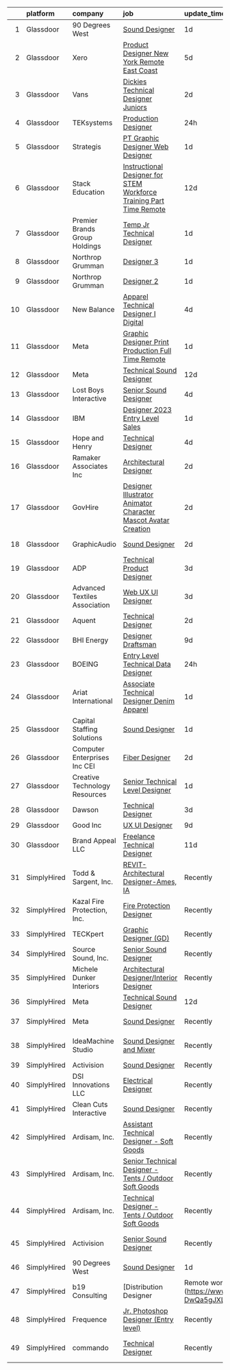 

|    | platform    | company                         | job                                                                                                                                                                                                                                                                                                                                                                                                                                                                                                                                                                                                                                                                                                                                                                                                                                                                                                                                                                                                                                                                                                                                                                                                                                                                                                                                                                                                                                                                                                                                   | update_time   | location                   |
|---:|:------------|:--------------------------------|:--------------------------------------------------------------------------------------------------------------------------------------------------------------------------------------------------------------------------------------------------------------------------------------------------------------------------------------------------------------------------------------------------------------------------------------------------------------------------------------------------------------------------------------------------------------------------------------------------------------------------------------------------------------------------------------------------------------------------------------------------------------------------------------------------------------------------------------------------------------------------------------------------------------------------------------------------------------------------------------------------------------------------------------------------------------------------------------------------------------------------------------------------------------------------------------------------------------------------------------------------------------------------------------------------------------------------------------------------------------------------------------------------------------------------------------------------------------------------------------------------------------------------------------|:--------------|:---------------------------|
|  1 | Glassdoor   | 90 Degrees West                 | [Sound Designer](https://www.glassdoor.com/partner/jobListing.htm?pos=101&ao=1110586&s=58&guid=000001832b562c2f99be671707d7284b&src=GD_JOB_AD&t=SR&vt=w&ea=1&cs=1_14699320&cb=1662879411633&jobListingId=1008129217065&cpc=DE56C24FF6DEC286&jrtk=3-0-1gcllcb2ojiiv801-1gcllcb3823e0000-ab4b984b42557acb--6NYlbfkN0DdLn5tXN_RiyJSiFodarGZFJKa8s6F6AK0THPBWp05MWFlkDe5FfH80RFthirOBdvnGxIGgD2OZpTAG7KAbVEBNezLEazsar8xjlqWzN9jJGLSv9lbunwqwfJ8_STZmDELIwLfBYLjdEWYtzi-gwNrhIz-Gtuz_AFQaq4bMUqsItB6iQm1_ip4KxKzXZRfX66n-3bj2GqeJF4ftSoqcLZz7Ez7EWC-YoNUteNN8oXAUmcLFqqcQaCHcbaa43S4NUPZhfIVp8kqJdalCxPJ1RP6Tkprodycfs0W7nm4nHADYARzjgg9gO5bueOtdSdncjDntNVgDohHlsjbn9h9poVSswXoFkswbZxkKFVJVxPJEvTFInMok__fHjcUx0sczXUXCYgP8bhPu9CtVfCh_8pUh66wcMceMyKRNOl25arbLF-rjRkIDZudz3GLLZ_MOdPvrr-tlObjKs-R1TWSdegDCDfMQ6cZqITvaj1lGt1UP3PsV9w18MU4)                                                                                                                                                                                                                                                                                                                                                                                                                                                                                                                                                                                                                                                                                             | 1d            | Remote                     |
|  2 | Glassdoor   | Xero                            | [Product Designer   New York   Remote  East Coast ](https://www.glassdoor.com/partner/jobListing.htm?pos=103&ao=1110586&s=58&guid=000001832b562c2f99be671707d7284b&src=GD_JOB_AD&t=SR&vt=w&cs=1_7850a4fc&cb=1662879411633&jobListingId=1008119464057&cpc=F5E96E35A1725171&jrtk=3-0-1gcllcb2ojiiv801-1gcllcb3823e0000-d42ffd1146131f09--6NYlbfkN0COvs0giDBQSZxCgxtGlP9F2rqb7f8qKMvTQKRfo9Z2aBBfdNwhT-PCbca6Tg6UbePLXSL2kZ8wB6QVlHX3jNKcLB3QdhbnaHtCR8dPv0f5XN7MxS1xg2rPm-swsPuD68rYGuZICUqkSSh1BmczAVfWYENYm4GY3NcwVq0TyWHY8ONw9rx7low6CFFsyZyTqD3aaqxgsjtyJQ4iudWn6eB_nhnhErdnzBBmfnncZwq1Ns7ofLkIBk8Ei3X_vjckIIZO6jGbXhyRLeIu8bl1EDmCOHzJD99agE7ribW5cOg6OaUwnu1KxqKsRw67FZBEdepgHQJaZY34c8qFIfNUS2ffrrbospU1yMPbfEC357SP3zNE9y5-ycPn8ClkXdxMPSj3AJU4IX0UKggssJ05rV4BQQfr5sRe0-lXYlArkNsf0TQQZ_eJ7kAAimLwD_rrzHWq3VG1kihnjDxpmN7vAD6nzu_girKuYU65nNe9W0_YatXY-YRc8FInvRuOgaKrqpkTEhIs8hagYO0u1Z6f2OFmT5E_AqVR8NpDzCxtXhx1grnDBomLkN1FPW_av-nNnnc%3D)                                                                                                                                                                                                                                                                                                                                                                                                                                                                                                                                                                                 | 5d            | Remote                     |
|  3 | Glassdoor   | Vans                            | [Dickies  Technical Designer  Juniors ](https://www.glassdoor.com/partner/jobListing.htm?pos=121&ao=1136043&s=58&guid=000001832b562c2f99be671707d7284b&src=GD_JOB_AD&t=SR&vt=w&cs=1_903f205b&cb=1662879411639&jobListingId=1008126748362&jrtk=3-0-1gcllcb2ojiiv801-1gcllcb3823e0000-3d09a945f485161f-)                                                                                                                                                                                                                                                                                                                                                                                                                                                                                                                                                                                                                                                                                                                                                                                                                                                                                                                                                                                                                                                                                                                                                                                                                                | 2d            | Fort Worth, TX             |
|  4 | Glassdoor   | TEKsystems                      | [Production Designer](https://www.glassdoor.com/partner/jobListing.htm?pos=117&ao=1110586&s=58&guid=000001832b562c2f99be671707d7284b&src=GD_JOB_AD&t=SR&vt=w&cs=1_3c80aea0&cb=1662879411639&jobListingId=1008130784319&cpc=3DB599BF2F4828F0&jrtk=3-0-1gcllcb2ojiiv801-1gcllcb3823e0000-99d48dbc521f96a0--6NYlbfkN0AuKz8EBO1xHDEL7V2YF9xF3dC_I9B9i-Zw2Jh8clPMK3KTieKealHQySFBD4L6FvN_KhTYz0S6g8elX4KVQbUO6xJhkXaT9Hck3hqnxR2wXW6sNBif-oLNVC7_IAJIH7pnhuQ3Fd-UuFR21QIMXHOiPhRL7Zqa2mH3rcI-K1Ty9evT_R2HGMr4jqB7xcKos2zwD1PNaZnQdGQOWp7L1cKvsIsVea63Ulfgm0GLPOWuQcwjCJcEsIPy28Z9Hn6wxE3pwliH2V8tnUweFOBBuAQJnOXmICSlALFL6ikUAKQtLRfue0VxKVmcgRAazecYpZlAlTlDjFECAg8P15m2n2Cj_fkLch3AlrX07llQxFVjyPS1h0_7eLXshmaJzobw9-58DvU1TGvhJi4BLCe0hSNRwhQjT9J-7Yfh-TqNh45xEshTHZcBFaG-UqccD4om8_OQU5Sl0If0tRDMQcJzptBXoWW7n8k91xB73HxB1cSoFiktuHok1cWJDMB_o5_rxz52LP7b02v8HJAcTlsw2fW2SjHwsQFXhe6ce-YNL6SaegERXURXz52QCHxVtF4wCCJ0znhof4mV3kdg9nIdL6Kdr_8BkCEKXg40al_eLSRcoxaLjPqGyex4OwU5mBdm094Dv1PRlt_lKUjL9KjPo7vr2qKmU3qzkQR02W3qcoxXENnxIMLsjrn9kgAKGArge2g5R8bBzEvnR4Mv3hixoxmE7QYGSNFhZ23cFBwKkMuVI0SOkRnxIBh75ZLdcLtoE5mOh4Ir8cfMUn8sHrnm-SoWfQgwjwpHsiLd0-N-NKh5F-2QpXY6lqjfz7y7_ufj0Ni9kdzKe27ZtlsJ5xgxZBb3drg7JllmjBq0NgYN_QXn-mOMdQvvL6IQZ55HlPc9Kmb0tksTes48uc1mgZhe02anJo_Uv8PhUhe52z9yJTbl0ILw96_RPcRM)                                                                                                                                                                                                                             | 24h           | Austin, TX                 |
|  5 | Glassdoor   | Strategis                       | [PT Graphic Designer Web Designer](https://www.glassdoor.com/partner/jobListing.htm?pos=112&ao=1110586&s=58&guid=000001832b562c2f99be671707d7284b&src=GD_JOB_AD&t=SR&vt=w&ea=1&cs=1_1a4f88fe&cb=1662879411638&jobListingId=1008129703490&cpc=149B3D5996025BBA&jrtk=3-0-1gcllcb2ojiiv801-1gcllcb3823e0000-c6a23bda60f870f2--6NYlbfkN0Bzkuy17zoNwKMVjyusHhR7JNYo3SmelKzW8jp1Pa4Tk2raGOEy5KgPmkIFlo4p1VUGwp1OTyf7APqMFX9iWyEUhQPQdrrjmqq4-huhQ4Y5-jFk003YjSRuVaV1kTN7iz6YiYkuA3hEDU7vMYYOOp6vwEyMGUM50N81fRQiYRLjqDghEZtlbwn9nUJC78ZDgxFr7_vy8iYvPbszCY-_B_6lFU7-5iJBSfC9hZkRNkHQqfwCTM2xmDSSY909_5yVxtfsqCtcphCRd9v7LZwkiGxqWuya-itJrUj9UtxO6FW7qoOUuCR-13QWzy5yDtujHrbmmDIUnOQnrbXbc5paHLGTrdpe-W0N5-3WAxlMqqgJf2aJFQ9GXqT0BdHol6j8wxNIKgeS9Zs6JIZjLlq9iHWgyA0uG45YKenbggMZU8GQhwJTp3JXxBikcXQrRVXRtIDLwQPxpQSJrVYbQbj7Xo8VTaeTCWmpzXxxLn0HeJfG6G-pCNC38VCDHY4mOKZYK9s%3D)                                                                                                                                                                                                                                                                                                                                                                                                                                                                                                                                                                                                                                                             | 1d            | Remote                     |
|  6 | Glassdoor   | Stack Education                 | [Instructional Designer for STEM Workforce Training   Part Time  Remote](https://www.glassdoor.com/partner/jobListing.htm?pos=129&ao=1136043&s=58&guid=000001832b562c2f99be671707d7284b&src=GD_JOB_AD&t=SR&vt=w&ea=1&cs=1_d7ae800d&cb=1662879411640&jobListingId=1008101382989&jrtk=3-0-1gcllcb2ojiiv801-1gcllcb3823e0000-a0e808d9a57c6f59-)                                                                                                                                                                                                                                                                                                                                                                                                                                                                                                                                                                                                                                                                                                                                                                                                                                                                                                                                                                                                                                                                                                                                                                                          | 12d           | Remote                     |
|  7 | Glassdoor   | Premier Brands Group Holdings   | [Temp Jr  Technical Designer](https://www.glassdoor.com/partner/jobListing.htm?pos=122&ao=1136043&s=58&guid=000001832b562c2f99be671707d7284b&src=GD_JOB_AD&t=SR&vt=w&ea=1&cs=1_7424a113&cb=1662879411639&jobListingId=1008128511313&jrtk=3-0-1gcllcb2ojiiv801-1gcllcb3823e0000-db03ee680ed8b386-)                                                                                                                                                                                                                                                                                                                                                                                                                                                                                                                                                                                                                                                                                                                                                                                                                                                                                                                                                                                                                                                                                                                                                                                                                                     | 1d            | New York, NY               |
|  8 | Glassdoor   | Northrop Grumman                | [Designer 3](https://www.glassdoor.com/partner/jobListing.htm?pos=111&ao=1110586&s=58&guid=000001832b562c2f99be671707d7284b&src=GD_JOB_AD&t=SR&vt=w&cs=1_33a81c72&cb=1662879411637&jobListingId=1008129799788&cpc=0C139D4CAD5A6DB2&jrtk=3-0-1gcllcb2ojiiv801-1gcllcb3823e0000-1a878e06621511a2--6NYlbfkN0DPf8Tf_oakpB62WadId2dzQiWExtALTi0lpCM--zHBL1trAzPQuAwgzTcxgh9ia9124oNoHh_AU1IXDQEzSWF3x8aK0QfIBlaq820QfqBA0gLOK1Uavrhk9e0XABMPZBfsiE_X-HSMdg_CcZjxKOJ0Aey4UHzsrPySp-aKv_px2tyupeftBCWHbVWdA857C4nXh5EoLADEv1KftzsRBTLmQaN6TWJPJ66Gf2PTxnPSDr21SysDS9NQ4MbSro_26hvxnvcHgadDf4x708C9z84sBQOewxW31msdFDVdodLbmU7h3k3otbbxw5w5CwsRCylwZ3FPnZ2q0vSv7iefz0z0wmbXXD9jB3xBO-GPA5kPms-JW-REZFu48usMHK6zcK_A5euO0toeGZ9aOJYZ5iVDRCVz8qt1GZiyE5QPmD8nCnDK7eP8mPCzpVWSolqJyvS0dkp-oHGqLKUORanb45hr7cuUuf9jsCXnWGk0-z7xLR4gMiFF1tZ3oV5OXyjfFzwb8unGXuOWbTMhQmCG4EN5hgjMbBv2ig0g5XCfSsZeBeWPts-9htr8H15Y3e1FLqwbG8ugysqVk2rJJyp6lbhTQz6fybZFxKeYNjp7qLRKEsRhQaxGBnNXI5R2okWF8fJ3sRPZbCHGJ1Vx7HRGjmf1nLKhGcAtGjOXQCWoU-epuUPc67aIHL4LgoBFcVCkVtZHNGX4ra1OxUu2PYCcK-LrYY36ewfrNsDL6MP_E-Gu5NElk0tLPEUI0xjnrvWWRxHfeJ8NaxPehyqxNosO4CQx3VJzpVDBAZIuBrQX4qIxgA%3D%3D)                                                                                                                                                                                                                                                                                                                                                                          | 1d            | San Diego, CA              |
|  9 | Glassdoor   | Northrop Grumman                | [Designer 2](https://www.glassdoor.com/partner/jobListing.htm?pos=107&ao=1110586&s=58&guid=000001832b562c2f99be671707d7284b&src=GD_JOB_AD&t=SR&vt=w&cs=1_8aee182a&cb=1662879411635&jobListingId=1008129779397&cpc=1FDE87803EF93CD3&jrtk=3-0-1gcllcb2ojiiv801-1gcllcb3823e0000-c9a398414304b58e--6NYlbfkN0DPf8Tf_oakpB62WadId2dzQiWExtALTi0lpCM--zHBL1trAzPQuAwgzTcxgh9ia9124oNoHh_AU2oSZvI_mCVDAHGzenkm3IL8s5bD5e4iHscNjisbf-ME6Vf6YCNLBx2UeV7qMmD4BGg0MhURJBSqF_-_WLvF3ebjdmVj7F4IwZq2GhP0fJJEkbpl15dHrLaO2mAjWnPl-GbNWYdb6T5hkWoWFLpgTm7y22jMH38lTnHvczKGOfIwNqKtNcuKAGuWy4hNy9yX0IoS-piuojgDki7w8IcRIolDWJvUcbCzMuEN2x3-C7TVawZ5_2c_jImR36kSKmgmnUe7pRT7DIJGDuWz1tqqxIjKWG67f3g1ucs8PGtGW4CkMS-p5_pRO0pLOR5pQV_vMiL_m72QmIIjJ_kFKOy8ucDUi6PCVe9W8mmbfHY-dpkS2-YlJ5qUvBssi6BYoHJVSK71_8ps5TM1ABkgJQNCmRxU6nKuN0Dv6NIekwkTMa1PHLuh_6TwIDdGDEwOO15ymsiOd1mbYHmcIkz6fLIksvhZRIlS0hRywsyowHS9uBrf-opbZO9stFyraiFmKd9T_dKRXRNNNIPZPkcPKLyTnWjxssJ7FcuHoqVM3ybDJEKu5_RyNDMXxEL2KnVaNiS7AUGMnVo2TdBDsqqB0Qk-RVEoFAebeSFS2z8rgVni6AMg483edl_0SoNL8pxKt6t24O7sK1du06dBUfw6Tm1qzCvB2yiZl1MY8hsqiXboH7BZUr1-BzIxmtO20eoNrBDUP-jn3N0VWrP0YvXhfN5ffTfAH0WZqVCNCB9Ps47QdTrV)                                                                                                                                                                                                                                                                                                                                                                      | 1d            | El Segundo, CA             |
| 10 | Glassdoor   | New Balance                     | [Apparel Technical Designer I  Digital](https://www.glassdoor.com/partner/jobListing.htm?pos=108&ao=1110586&s=58&guid=000001832b562c2f99be671707d7284b&src=GD_JOB_AD&t=SR&vt=w&cs=1_e075193f&cb=1662879411636&jobListingId=1008121565696&cpc=FDA93C03AE7AED37&jrtk=3-0-1gcllcb2ojiiv801-1gcllcb3823e0000-caa991a41a1d7283--6NYlbfkN0A-NHPE89aMEoKiA8B41Hae2nLWj54W-Qo-xrCvCh0mhHD8GUsE6Bc1X2xP3_XkCS5wGnEYOWzN4bBNNX3rQc64RUPxBSuMuB3Pzi2alplLZrarPEQp7JL7XE6KsqB28vrQtfn9slL8SfrgvMWk-P2w1yz6rnVhcdYPDBoF8RhnO2cBR8QoO3qJJhTuCV-YizWwc9ElUToW2JDJBElIVHCYDRQQH91m3Wn138_urvse7FTU_u1AtEkBAU82c7Q-T0Y96pi0b-P3qTasi0yJYwsKg9cQ1sn6K80apmoQnP1COPfM1ep0H-w5ZYfVkS_Jcxl_ENosJCXWjrdw0FHicKNf55IOTq6O7qa8iJQe2dsiQ334WT3insyxxcaW4i1eNOrlxU2dkRjhXrEmMysH1GvNY-QpAA_AFWa-HwJ9AeZuHfPSx7moUBivmsHEGsnVCc6grp__s6D-H2MksEo4m6synG6Bot2I_E1CgRyvsqS4EGPT28jfrpctxsJICg52uMDpwxyKc9Fc53Qzl6TT2V2DxCkdTWluCZQ6hJ28SPhicAPP9IjSw1RRhCE-WL7Gs4qcy7vpzkUVZ3-p9q3fPCNt)                                                                                                                                                                                                                                                                                                                                                                                                                                                                                                                                                                           | 4d            | Brighton, MA               |
| 11 | Glassdoor   | Meta                            | [Graphic Designer   Print Production  Full Time     Remote ](https://www.glassdoor.com/partner/jobListing.htm?pos=127&ao=1136043&s=58&guid=000001832b562c2f99be671707d7284b&src=GD_JOB_AD&t=SR&vt=w&ea=1&cs=1_a981c562&cb=1662879411640&jobListingId=1008129728647&jrtk=3-0-1gcllcb2ojiiv801-1gcllcb3823e0000-02867b80dfcb94f7-)                                                                                                                                                                                                                                                                                                                                                                                                                                                                                                                                                                                                                                                                                                                                                                                                                                                                                                                                                                                                                                                                                                                                                                                                      | 1d            | Gulfport, MS               |
| 12 | Glassdoor   | Meta                            | [Technical Sound Designer](https://www.glassdoor.com/partner/jobListing.htm?pos=102&ao=1110586&s=58&guid=000001832b562c2f99be671707d7284b&src=GD_JOB_AD&t=SR&vt=w&cs=1_7dfd6dba&cb=1662879411632&jobListingId=1008102577905&cpc=39A4E8CE329AB187&jrtk=3-0-1gcllcb2ojiiv801-1gcllcb3823e0000-43ee8e8957f197b7--6NYlbfkN0DYl4UJW4r1Vl7FEn6T9F-rD9lpC-0oMJVSiWjK_MGUd8e8cHXcpv6KPyjLHZEfqkWRCwULr6X75ieJARrAKqgWzisG7J3CWnOtR8MXVg9h6RHVQw8LxsUXbtRHyQGBkIiZRs1E6q1KlzilZzbDkEbl4cSfOYHD8WJrsx4Oe5zq0efzKGC4tT9j4LIwYr4PYn5NjV4YGU46WhpWOckLd4MNGywf4LTHgt9x7N9GCZZABo8cZGW0NLOaJHC-52D0UvG4NEbM0UJQvdymy6UVk8fQEemNvzuR0Ax2VpbUmDcdc3wUqPjkHWHGHkv5EvyfxOtk9C9y24sa6CDdN9qQuHQw9WQkaogv_HcVU-NrfdqGLgLcp3epMoX-Wr3bLiNWbaXgBjP64bJx7ueQjmHJrDSy7hXTlbIozoVsnQgUuVMvF9RkhsrteeVMuX_vWjLVquJZyVkHYHp1Xt88uGsR0tCL6fiya3iZg0DolPCMZ77BRhdBmOUf5eL1GV1BVtX_NpZYSyAurabPg8gFC0usYuRKZX4qAOiMgXJbyF-dqDlzkyGJbu_eZvClxXtMZeThS7VozfK2ktPaK56qcxPTX0KUn9APtvp6SZ2A8X8t5pJZG416aYufWybkpXqOpSu8GabuCR8UzDjQH64iW_nu393Ldulzv2y--pVUYIFtUTWSUJTNt3Dm9jqLiITJ9ktZet4xEVV5thX3sce2NqzrEDi6wL67zjmjGhJx3QlvI2gs0dq1rEMsjdG2UcgnMDpwIjfM6Aoq0PWM2SmzLy-gTsIK19dGOXvEgIbOSK_agp0fy0BN8Sy_09DRtAOrkwL38fsMYf4x2B5VwN8K4gGdltzYtIKiI2PEtLIOjtZ74jvkM-jOFrmdP1XKyBA68M269Jz2JgqYJVDBUr87tTrmEcwI5rGqJOltA1t6I5OWUqnCPdHW7-RYWxMPDjiC0sdzv79Fw8O29Ibw11MiDQNqMEo4agAp5Qmd2Tt9hg9HeCIszqfmeWHNM0nfkKLiMntEJT1QzfntukMfvKr95olCw9up8BXuZp3ATPwJZErLLy4v2kCbpeFRsgkfzSTw4wrbRpE%3D)                                                                          | 12d           | Remote                     |
| 13 | Glassdoor   | Lost Boys Interactive           | [Senior Sound Designer](https://www.glassdoor.com/partner/jobListing.htm?pos=128&ao=1136043&s=58&guid=000001832b562c2f99be671707d7284b&src=GD_JOB_AD&t=SR&vt=w&ea=1&cs=1_ee6bee4c&cb=1662879411640&jobListingId=1008120798292&jrtk=3-0-1gcllcb2ojiiv801-1gcllcb3823e0000-4efa4d6d9bf3d9de-)                                                                                                                                                                                                                                                                                                                                                                                                                                                                                                                                                                                                                                                                                                                                                                                                                                                                                                                                                                                                                                                                                                                                                                                                                                           | 4d            | Remote                     |
| 14 | Glassdoor   | IBM                             | [Designer   2023 Entry Level Sales](https://www.glassdoor.com/partner/jobListing.htm?pos=106&ao=1110586&s=58&guid=000001832b562c2f99be671707d7284b&src=GD_JOB_AD&t=SR&vt=w&cs=1_217d6c6f&cb=1662879411635&jobListingId=1008128772292&cpc=2F9DD8B511C89582&jrtk=3-0-1gcllcb2ojiiv801-1gcllcb3823e0000-ac67045961d7dda5--6NYlbfkN0ASsx9s5kYVCGTGnmC6Xh9NWSoe0erEY_uce-MxN6cSfhCFF8tPJks6RQ6ru_yf5NKDqaMcjlkCnejbZMc2kfmAeFytjFSPIe7XmznJcN8GPtPmY5Pv77bEvtALpt3p2I6vWV56CRZ5FkKIQsQI59-GlTpq54Y4bvmWQCWd13zv5BKKupyTLrhxqN9bKDyBWDOi9U6WpLgfuqmFPp9bXKJr9paAeFwa2BCUH03ehv5clbyRLX_MVnBLJeMuQb_T4LOEAmDq7bHIBxTloMGgXdffYOGqnjVTdWr3iSwHk-rLm_VXjVPZzYreSX8fnTKip7xrVrD5eMjmp-H_BRKkTW6iwmVy_0PxIRt5WlY_Dlk2OYEH8dwBE1APR1KyJ-O2sPm8oTsYuwKgVsMretgRNHdJ-MiyGgIbQrU-RQJD78haIVj3SzE3m3L_ZLXp1ujs_xMy-F0k2mg2pOXyN-75LiTQZIP3-i43iB3Ye3EJ-mkuHYZoyWWAbaNWYFpFvaqJIg10hsugSaHD1li9UZuatT_zzUp40dJIOu6V1ZDYnaZzWmQgvDk6U8yUTPnvMHdcZVZ-h2owVfAx-pqwuE2sJoN4TddmG1dLalvqaLyQ8-dqQ6cmQVV93Dbi6D6G7CyrfGWIVHrCOk0SJSeCZzLwTPgcboPDC2wkC3NCdDrqUaM7RnhdNBZ-HJYWn8dUbuLY5SVRe7iScIoO31bJ16QJGA61x0WogsIN91dpCx-0K3tFEYO42Ryp15OLwsCXO7RDabWnKsAcnc7ayPMMQhACeBaCS4CgIZnFhUAkbZJOxwjBPIsY1evaOWSRPMyCdnuKbcc6fyb2g2MeAYh4tJhl0HyNaOjZgjlXIjAjs9kyObU4Wp54iQmogb1-oR_DxNUbAeGAmQitXWD_x-j9dfj3TVHap-GfhxIZB3MccW7yD-fjekO2VxojFZgQinj3eiB99JaIEP4tc_KpUOBT4Rm_2jqR3v1T--cR2pMiWWrhJIqE8syeEZhzk3Jcv845jvBfksBOlJiPgzmH0Pzmq-mSbL1YRdjQMR89-cvt8A1FyDZwsmpGn20E9NdwHvZSz00yv6ywXv6RRmj4CvifKb_xJggZOwn070BbyxgQSR0CffTsDWS-zqDZGeRcYFgx7dZ3t0o%3D) | 1d            | New York, NY               |
| 15 | Glassdoor   | Hope and Henry                  | [Technical Designer](https://www.glassdoor.com/partner/jobListing.htm?pos=120&ao=1136043&s=58&guid=000001832b562c2f99be671707d7284b&src=GD_JOB_AD&t=SR&vt=w&ea=1&cs=1_3003a443&cb=1662879411639&jobListingId=1008120881230&jrtk=3-0-1gcllcb2ojiiv801-1gcllcb3823e0000-335d4b187e11c18b-)                                                                                                                                                                                                                                                                                                                                                                                                                                                                                                                                                                                                                                                                                                                                                                                                                                                                                                                                                                                                                                                                                                                                                                                                                                              | 4d            | Remote                     |
| 16 | Glassdoor   | Ramaker   Associates Inc        | [Architectural Designer](https://www.glassdoor.com/partner/jobListing.htm?pos=125&ao=1136043&s=58&guid=000001832b562c2f99be671707d7284b&src=GD_JOB_AD&t=SR&vt=w&ea=1&cs=1_1051629f&cb=1662879411640&jobListingId=1008126801793&jrtk=3-0-1gcllcb2ojiiv801-1gcllcb3823e0000-4fcdaa1c54732b38-)                                                                                                                                                                                                                                                                                                                                                                                                                                                                                                                                                                                                                                                                                                                                                                                                                                                                                                                                                                                                                                                                                                                                                                                                                                          | 2d            | Remote                     |
| 17 | Glassdoor   | GovHire                         | [Designer Illustrator Animator Character Mascot Avatar Creation](https://www.glassdoor.com/partner/jobListing.htm?pos=126&ao=1136043&s=58&guid=000001832b562c2f99be671707d7284b&src=GD_JOB_AD&t=SR&vt=w&ea=1&cs=1_8b557ce2&cb=1662879411640&jobListingId=1008126803764&jrtk=3-0-1gcllcb2ojiiv801-1gcllcb3823e0000-edb38f7f5eaff281-)                                                                                                                                                                                                                                                                                                                                                                                                                                                                                                                                                                                                                                                                                                                                                                                                                                                                                                                                                                                                                                                                                                                                                                                                  | 2d            | Remote                     |
| 18 | Glassdoor   | GraphicAudio                    | [Sound Designer](https://www.glassdoor.com/partner/jobListing.htm?pos=123&ao=1136043&s=58&guid=000001832b562c2f99be671707d7284b&src=GD_JOB_AD&t=SR&vt=w&ea=1&cs=1_e248e6df&cb=1662879411639&jobListingId=1008125971583&jrtk=3-0-1gcllcb2ojiiv801-1gcllcb3823e0000-aed320a76da8de40-)                                                                                                                                                                                                                                                                                                                                                                                                                                                                                                                                                                                                                                                                                                                                                                                                                                                                                                                                                                                                                                                                                                                                                                                                                                                  | 2d            | Derwood, MD                |
| 19 | Glassdoor   | ADP                             | [Technical Product Designer](https://www.glassdoor.com/partner/jobListing.htm?pos=110&ao=1110586&s=58&guid=000001832b562c2f99be671707d7284b&src=GD_JOB_AD&t=SR&vt=w&cs=1_a2a09455&cb=1662879411637&jobListingId=1008123878764&cpc=1CBFC3E34E2A31FF&jrtk=3-0-1gcllcb2ojiiv801-1gcllcb3823e0000-fb6742b9e1a11f99--6NYlbfkN0CvWaye60vjIURyvkzJtW7MwAlIQuWhzyLGi18BBP8iUz8eRQdWLjws9npmFjy0KmJG0LS1olxc-5kDTbklafG-AyipLfiDc_ZLd253AVtfG_kXkfjyxqJFYw0uGoEKiaGRCIvdyPkOcf0hn0A6UAbKs3TkbH3mynpyjiqGyyWIhjcXoDSdRq7zG7b726RSnV3CDmmH-uapTX1aI4dSvSBNhAbhLgHaX8KL9c7LeAxxYVxTcjeTmzmzx9-xFQPSmfwuMdj533o8P-8qHF0TjSnhrvE7G6l368D0VXdUkUxCSUJzvePflTXAN-aNel4lqBflrXg1VChnR6p6Bs2UFeolCPjcEVDdVYV-87eSLJ3sVH89kX9A76M7EUOj2Q8axLuPU2YXht5RGpfyX0VEyOQPd02vrixW16wMa5hUAgDVqMr1_ll0wt0wCtoFaPs7oV6GLoCtsqGarcf3RwJ7xXXTutMRDtfbKYTD6UaSmHBPNrBgBn4TVoXMVJ9WrxdxwWOiR9RoVVFEjb50GpFxnUTJ1zUP-8qm8UYwVQWl_ym1sA%3D%3D)                                                                                                                                                                                                                                                                                                                                                                                                                                                                                                                                                                                                                          | 3d            | Maitland, FL               |
| 20 | Glassdoor   | Advanced Textiles Association   | [Web UX UI Designer](https://www.glassdoor.com/partner/jobListing.htm?pos=113&ao=1110586&s=58&guid=000001832b562c2f99be671707d7284b&src=GD_JOB_AD&t=SR&vt=w&ea=1&cs=1_7ec2a01c&cb=1662879411638&jobListingId=1008123545453&cpc=C4A69CCDBB3B9599&jrtk=3-0-1gcllcb2ojiiv801-1gcllcb3823e0000-8f0f2da3bcb0ded4--6NYlbfkN0BnYbzg9_0OBxfyaC-dC2htIGp3bt0r_Vee4_7uMe98bPPG6yOg2WXqdwhbC791_U00MfwPJQISugkbvt-O9m_o7FpwY2dPKxYlvJWF88LUJU6-PJiA7au0MbT7IIdJhkiVldQN1GCcaP9tiJbH74WPbddeicnz4Ug33P_R2i56xQ0xZRpWPjA6Yl8axoFQ41BdWfGh8PkqME1fKvet_ikZapCxTIzppL5QOyVDGZEdtbqQa75E3AY4Oipiwgg6SkG6vC7JsklD-0YZvX-S9BpLevpcfAi3wVy6T0kE8ZCqAQPkdEWFTTzHnKyiMjc2ugTQNNE_a7g9KeGnoeAut7CJWN9hfqYYMHj0vwxoMiQBsFkkSIJ6s7Y6G-DBD9CUF7qAa_CylShOHjEDw7FDIsP2vAtS2baATwjjf2bq11Y72DlBJs8LOQ1vxm1-6ymIcUAyMFbxU88vfl3waB23IfZxzNJHkwSWoVsTjILK5NzvW1jyQFZLAasebXeL3dBwnS4%3D)                                                                                                                                                                                                                                                                                                                                                                                                                                                                                                                                                                                                                                                                           | 3d            | Remote                     |
| 21 | Glassdoor   | Aquent                          | [Technical Designer](https://www.glassdoor.com/partner/jobListing.htm?pos=114&ao=1110586&s=58&guid=000001832b562c2f99be671707d7284b&src=GD_JOB_AD&t=SR&vt=w&cs=1_2c031eeb&cb=1662879411638&jobListingId=1008127103960&cpc=26740BCDE5E48596&jrtk=3-0-1gcllcb2ojiiv801-1gcllcb3823e0000-464167cdd60bc7d5--6NYlbfkN0DMrcEu7yrtATojKJA7cEzGQ3FdRGWLh0CZQInL4ECGI9gD0Wolx9R2v-Aex0-GK04LMXPURfGGnBxPUNerNsl4Ylcu7O_pSv4_FEmYgX8BEpZCrFwdPSea-t00pVHMluT1InrS-hAuN808T09A3P0FcmHKCSTqWr2BqhyeIUADl8D1t13cKr7AfEPLLQzZsOSDVhQcKCgWSOzH3yO7zcEI5TKwUNMGsOMwPi4OqeO5UpCiuSr1ZDR9Pq24nfy5q02Vpsl664oi7hgyUdsqGEhOSJRvP_0Ku5jrXQelOujmlWbuZRUTmHejrz_qz7q6lBmrMg6MjjwbCLKQF5fAgn9VBvz54HkNHxnesINn_wyJATAzk4cvK3ZHBbDs_1UoOdl4AUeKyCr2jjAJSkba4TC0AtM3M167lTDweuFAVv1x-qG7cHYq9jXuVFuzCo1BtvTGpNwcnigtHg%3D%3D)                                                                                                                                                                                                                                                                                                                                                                                                                                                                                                                                                                                                                                                                                                                                  | 2d            | Los Angeles, CA            |
| 22 | Glassdoor   | BHI Energy                      | [Designer Draftsman](https://www.glassdoor.com/partner/jobListing.htm?pos=115&ao=1110586&s=58&guid=000001832b562c2f99be671707d7284b&src=GD_JOB_AD&t=SR&vt=w&ea=1&cs=1_30c3233c&cb=1662879411638&jobListingId=1008110539251&cpc=8A48E7D5890B96AC&jrtk=3-0-1gcllcb2ojiiv801-1gcllcb3823e0000-d2a2b50963cdfc12--6NYlbfkN0AHu6iHo_UsXgM9kfBFlc5QVOhOe1JniIZYFa2Kb2bNFV1GAa3tvOjW918fQx-QuqBAwfuDQctPbAyz73Usui4NcNHRyFheP3pAkg3YlhMrcYHcB2lHlcl6uZDy0_l5r81oOuHgab2SrmieebPEZI4RcOqQY8ER-VCiv_leuIBfP2_q8Ndo1uz31Kzspy0RSF2FfVtiJyViS52NLl6cXgETNB1IHfjKXcML60SxFIvxivxR2yNaiGdsdjoePM9ip1iISnPJFzsykNL0xpSgi-UBs6ji6MxyrHGOH_BBkaErRu4ZNatsESTNBL1ChqrLVVGEIbilr2dGtCwrBgA1llb149rP1Wm9VwXPvZy1z5fBtK2fJ1rttlM9sTKYWQ94kvOJ3JM845PvLHjSfNxG4ILThlXVC1vMAV6w53xSJEV_AQNEJKXPg0yyMnndUJFmPORA5YCkUJumxONzxFHXQ5CdlyKDZnH6i1tg6fJ6FE6-_0atRIQWvs3Avm0l3iiSrjuIvoa9ZdHKbluuUtt4N5AFZEyUEAt-vmLKCpEp0bwfdoI3CEwYoIkNsfCQP_b1J8He0zlEdeseZt9jRVDSBMUlm6blWVFndCR5OhzeMJH-eF37TWymj5N7ansA2k-HNi-r6ZwqwpoCVA2vWDMcAx5twsM60XK1zNPGmBHgWmDoirwtwseVhUdgBK3fwb5rhAFe723sBD5MKTXAZrGjZB9pxWjREJA0hv-BEyUxuoXejoKvJffw8Y9Ah09Q41eMWu8X3JBScvn9adLsqKSkKWrSJZeGCUwNb-S4D6p4WrJoqoc4xR9yNYYi)                                                                                                                                                                                                                                                                                                                                                         | 9d            | Cayce, SC                  |
| 23 | Glassdoor   | BOEING                          | [Entry Level Technical Data Designer](https://www.glassdoor.com/partner/jobListing.htm?pos=119&ao=1136043&s=58&guid=000001832b562c2f99be671707d7284b&src=GD_JOB_AD&t=SR&vt=w&cs=1_7ce86ed0&cb=1662879411639&jobListingId=1008130525740&jrtk=3-0-1gcllcb2ojiiv801-1gcllcb3823e0000-87e6ee968bb9c2a5-)                                                                                                                                                                                                                                                                                                                                                                                                                                                                                                                                                                                                                                                                                                                                                                                                                                                                                                                                                                                                                                                                                                                                                                                                                                  | 24h           | Fort Walton Beach, FL      |
| 24 | Glassdoor   | Ariat International             | [Associate Technical Designer  Denim Apparel](https://www.glassdoor.com/partner/jobListing.htm?pos=104&ao=1110586&s=58&guid=000001832b562c2f99be671707d7284b&src=GD_JOB_AD&t=SR&vt=w&ea=1&cs=1_57ce393f&cb=1662879411634&jobListingId=1008129029748&cpc=83630893E902B957&jrtk=3-0-1gcllcb2ojiiv801-1gcllcb3823e0000-25708ca125851eff--6NYlbfkN0BdTvIOSkkhPqk5XtEUUxYF-c2JPALm44YEsBAniHG49kIvUwhJM3zakmZsJ-srqddvtDQF57vEfogU-1cJ5AImiB-OnKMgskwMWVXyxOfJsCYSUZcIqKELsWp7m43HcOte1AIwULc8qkfut_F_03hNlLRPtLh4UjTwUeIB94a0G3ppj44BFUiVzcXrQItf55UqFu9o7IxteFXJKzw3z2sfXhNcWCDz32pUmGVV6OXInGb01EXjgJ1KYwDfb8LY-Y4UT1QBB7Gd2tl-vnzy-rtrWYgO9WG4pHJO4jhiJv_gdWMIkBKoxxkZWAr4I3_y1PW59wy2Ja2jMY67WvirpnSbAXJ5U6xlc4BdCrlpjGzbJXuNL8A_O5-eIRkazOe2tWYkr3xmrRowL3xBP3KI3EUpDmIeMadWBeWuUGQXlA-6Zv9NYZ6VV-VR8cFdHZI1v7e01MRjgrtR1sRxB7J3FwBJekLEWAWnR_dWO_saxhCIEqn7PQy_8FxsXiocZh3FDnJt1jF_j2gGcQt-8APaQ_37)                                                                                                                                                                                                                                                                                                                                                                                                                                                                                                                                                                                                                                | 1d            | Union City, CA             |
| 25 | Glassdoor   | Capital Staffing Solutions      | [Sound Designer](https://www.glassdoor.com/partner/jobListing.htm?pos=116&ao=1110586&s=58&guid=000001832b562c2f99be671707d7284b&src=GD_JOB_AD&t=SR&vt=w&ea=1&cs=1_87df1162&cb=1662879411639&jobListingId=1008129709119&cpc=8795CF9063CD573D&jrtk=3-0-1gcllcb2ojiiv801-1gcllcb3823e0000-09213c6d8b86affe--6NYlbfkN0AHXq2vAVwR3IH7wgnTMdWCa3HguypIXx0DFudX-u0zu6XSU0N9gDGCMsnO9yvyAfN_kLx_H3lDVVid6YQ8s5rRwP1Oj-6I2tZ4J_DhfnI7Sqwo0O2vIntQaS2wOb-iUjXPBHbBvCRckoDoXMJOzdxtq_kWXi-rWMrYVNO55dhacRX_Ur72SdFvrY7JTtq5YoeqCSceXNLVCw2MMv_vL5qz2s6wkzQbSWkcg-gN2BM3WVaMZAqO3jzvJJ4LfKUU4jVcLtmPvW_91eZt2Zr2e2Ms8zUlIRn7LkaaipsY3Z2DKdG2aKdFBqSXKEfPqgMyqXBQfMfn4uQMZbBjSd14Z12GzDd--CkjSXys2ewCdLkBwOKQbaY2va-S3Uz0w8JARPhFiOjTiXYKgQWeVzH4HLw0okCT6Z5kAEnkV1NWBTXgkoly2wp0XkRU6oXC-ssngexWzqBdXIne4eiiBr0rnwDxA9ICWjTZHicl9VaDVxqM6zCy5qaVH0QufDei8LYV7bXqkUVpEAXzySekjeVS5fht)                                                                                                                                                                                                                                                                                                                                                                                                                                                                                                                                                                                                                                                             | 1d            | Remote                     |
| 26 | Glassdoor   | Computer Enterprises  Inc   CEI | [Fiber Designer](https://www.glassdoor.com/partner/jobListing.htm?pos=118&ao=1110586&s=58&guid=000001832b562c2f99be671707d7284b&src=GD_JOB_AD&t=SR&vt=w&ea=1&cs=1_fe4dfb5a&cb=1662879411639&jobListingId=1008126708756&cpc=AC285F3A3ECA6BB0&jrtk=3-0-1gcllcb2ojiiv801-1gcllcb3823e0000-78c86d346a2a9ecd--6NYlbfkN0AVVnl_N3xmP3MApcGA3sr6MLnz8P423WWILI1WvbjE8Ry71v-lom9NKs8rBQiPPSfa-AIaqVCTly1rt8F_sgD6NdRCjmlPo3Bkj3j1TVqkRZX7-BvWIljj7sUH9EAhwkYDiJqkrboyzco9Z08H_TTrI_FxDpKRTi73oqeJHFKrxZ9beOlWVOiacjbMkNMQBH12p0vnJfyI7z6j75OvUEEtDS3_Eql7Ng4q45af0uorj8hJpjuJGu0fqr4F8xvPRYUSXzcxqO0N5FLE5Id6Whwsi48vFZW7lf38GkV39DZ4mGF1cvUwZojCPu2MXGdikaDSskOm0vC8F8-ZLIGwPB8Lh1fusfY85inKyBvb6IyrZ3ODvVE9pKZ9DLy_oY9B_J4-HJ1P0ADdaY2qGWe2tr49EgkkHtpPil_TUWHxhwvoaTuUWOLVZUC6GGvkcC8g8fJr9gHVj7kXRUcoiI5uTx1c03RptzicGkXfmu4tK8lEhzEfLoATAYLzqAYYM67wnXmykvieE3v4wA%3D%3D)                                                                                                                                                                                                                                                                                                                                                                                                                                                                                                                                                                                                                                                                 | 2d            | Remote                     |
| 27 | Glassdoor   | Creative Technology Resources   | [Senior Technical Level Designer](https://www.glassdoor.com/partner/jobListing.htm?pos=124&ao=1136043&s=58&guid=000001832b562c2f99be671707d7284b&src=GD_JOB_AD&t=SR&vt=w&cs=1_2adbf94b&cb=1662879411639&jobListingId=1008129772629&jrtk=3-0-1gcllcb2ojiiv801-1gcllcb3823e0000-49166aa28421e5f1-)                                                                                                                                                                                                                                                                                                                                                                                                                                                                                                                                                                                                                                                                                                                                                                                                                                                                                                                                                                                                                                                                                                                                                                                                                                      | 1d            | Remote                     |
| 28 | Glassdoor   | Dawson                          | [Technical Designer](https://www.glassdoor.com/partner/jobListing.htm?pos=109&ao=1110586&s=58&guid=000001832b562c2f99be671707d7284b&src=GD_JOB_AD&t=SR&vt=w&ea=1&cs=1_515e4c18&cb=1662879411637&jobListingId=1008124945972&cpc=9DC6E4D8324653EE&jrtk=3-0-1gcllcb2ojiiv801-1gcllcb3823e0000-a0ad3ac033227862--6NYlbfkN0APSguSEWAIZK2dyDFtq_AWfz97TQpd1O4ud_e4uxY9PDrqoRymVlNMurt1y7juTslOX5jrZHvMVzpz2SyidQQ1B3ESPrbVif7NP6S7LyOBSs27W6lvnoY7iEyaXncJGkq5YpY4da1XYjssnj5TY_i2Xf6SNoFu5e5roojz1Qkrn2c2Aory4A0RyRAS9YfdnWrcW8WazyOrWbgE9cqM6lpl-MkLkrtYSJtSdg3AX7lLeqyRkGAs9QdkzdAu28Wb2r31tVFLTiWgm4nvh5TrAa8ZwdWBDjj5s2UNqtKpTeB1hPZoZ4L7AGg0DuE9dqrxtNZNUkB8ryegAgNszHSGx_GZAArK9AvShzeQF8V5hvHcTfqTH12kIRVWXJ0APx6wyx-V-P0jeqs5oGOIom8ELThIcwNdvSqHtfIZA0YV-GMYtvPeW0I7bHINKTcw_Ieo9puOsEO3VDu4J1wqYZNYxi2ej1i_a6s979HxFtwlYNQmbfQXVuTaiFoOaF3GSHhYbK7vSRRY28YNpwAFS8bKHuGr0r00Zsczk1pzeP5VtlDTCsdIjojevcJwlJ_n1rRD8k0ux69DhUhCoKcAGRfd3CtigbM96XhEddS0-EuaWHBuXkaiTlceJEaR)                                                                                                                                                                                                                                                                                                                                                                                                                                                                                                                                                         | 3d            | New York, NY               |
| 29 | Glassdoor   | Good Inc                        | [UX UI Designer](https://www.glassdoor.com/partner/jobListing.htm?pos=130&ao=1136043&s=58&guid=000001832b562c2f99be671707d7284b&src=GD_JOB_AD&t=SR&vt=w&ea=1&cs=1_c837bf38&cb=1662879411640&jobListingId=1008111195387&jrtk=3-0-1gcllcb2ojiiv801-1gcllcb3823e0000-f979ab19f822d99a-)                                                                                                                                                                                                                                                                                                                                                                                                                                                                                                                                                                                                                                                                                                                                                                                                                                                                                                                                                                                                                                                                                                                                                                                                                                                  | 9d            | Remote                     |
| 30 | Glassdoor   | Brand Appeal LLC                | [Freelance Technical Designer](https://www.glassdoor.com/partner/jobListing.htm?pos=105&ao=1110586&s=58&guid=000001832b562c2f99be671707d7284b&src=GD_JOB_AD&t=SR&vt=w&ea=1&cs=1_49503324&cb=1662879411635&jobListingId=1008103519002&cpc=47CFDC01B3F81FAC&jrtk=3-0-1gcllcb2ojiiv801-1gcllcb3823e0000-aab9ee2704808e65--6NYlbfkN0Bi-g4OEguhQEx4pjzkmulzkFDPdVMQm6g82nLRMcVRUEL01Dp3X9kPSmmnNzWOasHu-Gxs03dye4zJyUwrpd3ELADV7k0Gx2RQK9tTzsi29UzvHqC4i79Hbjn5WV--G6muOoLF0d9OSlvdkrg1J0SVutjhjhzEpUIP1Ssw_8O3Ln5eXsskxxRT5Rg1a3GYjznnI5M40ORajEHkFcB0jUgmtiss_o3e-Gb51k1V1SByGiguBWLu1youjoFYsjAkdGhe_NS8wRCvvGlLuZWNjSC5__CUHmgIE-vOK9qsNaqnAADBXmMUwPe7EZeWY_sBWYAw4eGr8g6jk3f7d5Hdkld1i_POPcSGavSwyc0Owr7mGVz_TzHa-Z50MQxJMpQ4Z9CMfE3am1FViWF0omGfXZ91WSxI5kptxwCJfrIfeJmP4tPe5ptBOxQz7f3M5Ib6HcEuXI5bUGNSunWcNyy87pP_QfyUphb_dO71uUQD_9TRBD3WSgKDdr3qqY-tnDNbF-1Twu3W5jjjfA%3D%3D)                                                                                                                                                                                                                                                                                                                                                                                                                                                                                                                                                                                                                                                   | 11d           | Remote                     |
| 31 | SimplyHired | Todd & Sargent, Inc.            | [REVIT-Architectural Designer-Ames, IA](https://www.simplyhired.com/job/QHvw22WAEIUtSM97Vvv25tLYkNla8rM_F4iHs_ArBFZZjZ05x71cOQ?q=technical+sound+designer)                                                                                                                                                                                                                                                                                                                                                                                                                                                                                                                                                                                                                                                                                                                                                                                                                                                                                                                                                                                                                                                                                                                                                                                                                                                                                                                                                                            | Recently      | Des Moines, IA             |
| 32 | SimplyHired | Kazal Fire Protection, Inc.     | [Fire Protection Designer](https://www.simplyhired.com/job/Q1dex7tsETJdCpyGTi2pJ3hAmarCmHZ8pckYRk6idfy2Qmg3shUp5g?q=technical+sound+designer)                                                                                                                                                                                                                                                                                                                                                                                                                                                                                                                                                                                                                                                                                                                                                                                                                                                                                                                                                                                                                                                                                                                                                                                                                                                                                                                                                                                         | Recently      | Tucson, AZ                 |
| 33 | SimplyHired | TECKpert                        | [Graphic Designer (GD)](https://www.simplyhired.com/job/JRT0RwY9r6Yswy3Sp29-u_sI_vwYrkkQI528hxNEfWsWgOLPtJSWNQ?q=technical+sound+designer)                                                                                                                                                                                                                                                                                                                                                                                                                                                                                                                                                                                                                                                                                                                                                                                                                                                                                                                                                                                                                                                                                                                                                                                                                                                                                                                                                                                            | Recently      | Des Moines, IA             |
| 34 | SimplyHired | Source Sound, Inc.              | [Senior Sound Designer](https://www.simplyhired.com/job/mw3datBFZnSnzm3SFniNFlYC60OHbjYX1kgvM61bk-lO-0QBaaabnQ?q=technical+sound+designer)                                                                                                                                                                                                                                                                                                                                                                                                                                                                                                                                                                                                                                                                                                                                                                                                                                                                                                                                                                                                                                                                                                                                                                                                                                                                                                                                                                                            | Recently      | Remote                     |
| 35 | SimplyHired | Michele Dunker Interiors        | [Architectural Designer/Interior Designer](https://www.simplyhired.com/job/uDZ1Uqr1SDUoachiJ2OJjx2UsJW1pAkh3GuVjip16ZWjcGHRRfCXWg?q=technical+sound+designer)                                                                                                                                                                                                                                                                                                                                                                                                                                                                                                                                                                                                                                                                                                                                                                                                                                                                                                                                                                                                                                                                                                                                                                                                                                                                                                                                                                         | Recently      | Logan, UT                  |
| 36 | SimplyHired | Meta                            | [Technical Sound Designer](https://www.simplyhired.com/job/HzHqjS6HBEu7xBoHj3MDO5apqWBDfkdU-fNWFoeJ_RIwGg4dACDkfg?q=technical+sound+designer)                                                                                                                                                                                                                                                                                                                                                                                                                                                                                                                                                                                                                                                                                                                                                                                                                                                                                                                                                                                                                                                                                                                                                                                                                                                                                                                                                                                         | 12d           | Remote                     |
| 37 | SimplyHired | Meta                            | [Sound Designer](https://www.simplyhired.com/job/B9jC5ZTtxgxvAo0pHZYEFQSV4L3HIbn0ieWkkGRZxYJtVOoKOsaAXg?q=technical+sound+designer)                                                                                                                                                                                                                                                                                                                                                                                                                                                                                                                                                                                                                                                                                                                                                                                                                                                                                                                                                                                                                                                                                                                                                                                                                                                                                                                                                                                                   | Recently      | Remote +3 locations        |
| 38 | SimplyHired | IdeaMachine Studio              | [Sound Designer and Mixer](https://www.simplyhired.com/job/3_cnKWbKCzfz8K406esix9aXeGkS2iLw6vp3jwYHfDLUWBO0TV9GDQ?q=technical+sound+designer)                                                                                                                                                                                                                                                                                                                                                                                                                                                                                                                                                                                                                                                                                                                                                                                                                                                                                                                                                                                                                                                                                                                                                                                                                                                                                                                                                                                         | Recently      | San Francisco, CA          |
| 39 | SimplyHired | Activision                      | [Sound Designer](https://www.simplyhired.com/job/i7qlcqa6pP-srEpgyNNEjRvZmW5tDc8R6vUqXUq0hP94Ee2Cl5AgeQ?q=technical+sound+designer)                                                                                                                                                                                                                                                                                                                                                                                                                                                                                                                                                                                                                                                                                                                                                                                                                                                                                                                                                                                                                                                                                                                                                                                                                                                                                                                                                                                                   | Recently      | Austin, TX                 |
| 40 | SimplyHired | DSI Innovations LLC             | [Electrical Designer](https://www.simplyhired.com/job/_M8uqvoqW6Kp9fxX-jCM4olqshC4fL23zfTN6IfjJTdmFV7KVDTQRg?q=technical+sound+designer)                                                                                                                                                                                                                                                                                                                                                                                                                                                                                                                                                                                                                                                                                                                                                                                                                                                                                                                                                                                                                                                                                                                                                                                                                                                                                                                                                                                              | Recently      | Thomasville, NC            |
| 41 | SimplyHired | Clean Cuts Interactive          | [Sound Designer](https://www.simplyhired.com/job/URpHRLKxsUQ4hdInq3xa6FnJYJDM-ccCCSLPb7pl2cnZUbjIHBvDJg?q=technical+sound+designer)                                                                                                                                                                                                                                                                                                                                                                                                                                                                                                                                                                                                                                                                                                                                                                                                                                                                                                                                                                                                                                                                                                                                                                                                                                                                                                                                                                                                   | Recently      | Remote                     |
| 42 | SimplyHired | Ardisam, Inc.                   | [Assistant Technical Designer - Soft Goods](https://www.simplyhired.com/job/jafiT_EcYBzGnOePu29f_8Ed396Mrh0zNYEUP8FnUnaTsDUh0gefLA?q=technical+sound+designer)                                                                                                                                                                                                                                                                                                                                                                                                                                                                                                                                                                                                                                                                                                                                                                                                                                                                                                                                                                                                                                                                                                                                                                                                                                                                                                                                                                        | Recently      | Cumberland, WI             |
| 43 | SimplyHired | Ardisam, Inc.                   | [Senior Technical Designer - Tents / Outdoor Soft Goods](https://www.simplyhired.com/job/kSdToVrQx3BPRBpCk2JhIU0d14q8Vy8EH6MGoL8Ol0v7nzLCHxcr8g?q=technical+sound+designer)                                                                                                                                                                                                                                                                                                                                                                                                                                                                                                                                                                                                                                                                                                                                                                                                                                                                                                                                                                                                                                                                                                                                                                                                                                                                                                                                                           | Recently      | Cumberland, WI             |
| 44 | SimplyHired | Ardisam, Inc.                   | [Technical Designer - Tents / Outdoor Soft Goods](https://www.simplyhired.com/job/EaaUY8P8CZC-jWtF3gBuBBAHyCWnw5U7xo5UZYeE6UCkveJkbwWE3A?q=technical+sound+designer)                                                                                                                                                                                                                                                                                                                                                                                                                                                                                                                                                                                                                                                                                                                                                                                                                                                                                                                                                                                                                                                                                                                                                                                                                                                                                                                                                                  | Recently      | Cumberland, WI             |
| 45 | SimplyHired | Activision                      | [Senior Sound Designer](https://www.simplyhired.com/job/ibVBmNKSJn1hezEGJ2JB3G1nJhIrAo5SQCgstClCJozqG_Xdif78OA?q=technical+sound+designer)                                                                                                                                                                                                                                                                                                                                                                                                                                                                                                                                                                                                                                                                                                                                                                                                                                                                                                                                                                                                                                                                                                                                                                                                                                                                                                                                                                                            | Recently      | Middleton, WI +2 locations |
| 46 | SimplyHired | 90 Degrees West                 | [Sound Designer](https://www.simplyhired.com/job/RslgcboB9n7ZNLHL8X5pPYjEiB_GysXD9qtDEXUL5lSdCCxMcAVObQ?q=technical+sound+designer)                                                                                                                                                                                                                                                                                                                                                                                                                                                                                                                                                                                                                                                                                                                                                                                                                                                                                                                                                                                                                                                                                                                                                                                                                                                                                                                                                                                                   | 1d            | Remote                     |
| 47 | SimplyHired | b19 Consulting                  | [Distribution Designer | Remote working from Louisiana](https://www.simplyhired.com/job/FcVQd3joSfcWsqTgcB0OXYQCsogVznIS9SA8rdPL3eI-DwQa5gJXLA?q=technical+sound+designer)                                                                                                                                                                                                                                                                                                                                                                                                                                                                                                                                                                                                                                                                                                                                                                                                                                                                                                                                                                                                                                                                                                                                                                                                                                                                                                                                                            | 4d            | Louisiana +5 locations     |
| 48 | SimplyHired | Frequence                       | [Jr. Photoshop Designer (Entry level)](https://www.simplyhired.com/job/dk_2wWts5Sho9ibIYPoY7yDcDBCvZR4xtjSSYdJQghKdq9mlVvhh-w?q=technical+sound+designer)                                                                                                                                                                                                                                                                                                                                                                                                                                                                                                                                                                                                                                                                                                                                                                                                                                                                                                                                                                                                                                                                                                                                                                                                                                                                                                                                                                             | Recently      | Remote                     |
| 49 | SimplyHired | commando                        | [Technical Designer](https://www.simplyhired.com/job/51kjM_X2Joa2UeqZYZubaOo3Z4hdTvxhA_jcIgjlcQs1zII5KGddug?q=technical+sound+designer)                                                                                                                                                                                                                                                                                                                                                                                                                                                                                                                                                                                                                                                                                                                                                                                                                                                                                                                                                                                                                                                                                                                                                                                                                                                                                                                                                                                               | Recently      | South Burlington, VT       |